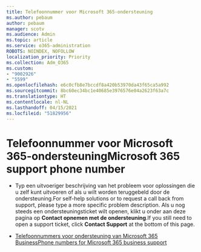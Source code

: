 ```yaml
---
title: Telefoonnummer voor Microsoft 365-ondersteuning
ms.author: pebaum
author: pebaum
manager: scotv
ms.audience: Admin
ms.topic: article
ms.service: o365-administration
ROBOTS: NOINDEX, NOFOLLOW
localization_priority: Priority
ms.collection: Adm_O365
ms.custom:
- "9002926"
- "5599"
ms.openlocfilehash: e6c0cfb8e7bccdf8a420b53970da43f65ca5a992
ms.sourcegitcommit: 8bc60ec34bc1e40685e3976576e04a2623f63a7c
ms.translationtype: HT
ms.contentlocale: nl-NL
ms.lasthandoff: 04/15/2021
ms.locfileid: "51829956"
---
```

# <a name="microsoft-365-support-phone-number"></a><span data-ttu-id="60caa-102">Telefoonnummer voor Microsoft 365-ondersteuning</span><span class="sxs-lookup"><span data-stu-id="60caa-102">Microsoft 365 support phone number</span></span>

- <span data-ttu-id="60caa-103">Typ een uitvoeriger beschrijving van het probleem voor oplossingen die u zelf kunt uitvoeren of als u wilt worden teruggebeld door de ondersteuning.</span><span class="sxs-lookup"><span data-stu-id="60caa-103">For self-help solutions or to request a call back from support, please type a more specific problem description.</span></span>  <span data-ttu-id="60caa-104">Als u nog steeds een ondersteuningsticket wilt openen, klikt u onder aan deze pagina op **Contact opnemen met de ondersteuning**.</span><span class="sxs-lookup"><span data-stu-id="60caa-104">If you still need to open a support ticket, click **Contact Support** at the bottom of this page.</span></span>

- [<span data-ttu-id="60caa-105">Telefoonnummers voor ondersteuning van Microsoft 365 Business</span><span class="sxs-lookup"><span data-stu-id="60caa-105">Phone numbers for Microsoft 365 business support</span></span>](https://docs.microsoft.com/microsoft-365/admin/contact-support-for-business-products?view=o365-worldwide&tabs=phone)
